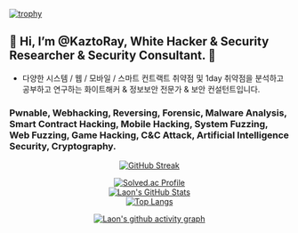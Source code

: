 [![trophy](https://github-profile-trophy.vercel.app/?username=KaztoRay&theme=algolia&column=10)](https://github.com/Luon/)

## 💫 Hi, I’m @KaztoRay, White Hacker & Security Researcher & Security Consultant. 💫 
 
 - 다양한 시스템 / 웹 / 모바일 / 스마트 컨트랙트 취약점 및 1day 취약점을 분석하고 공부하고 연구하는 화이트해커 & 정보보안 전문가 & 보안 컨설턴트입니다.

### Pwnable, Webhacking, Reversing, Forensic, Malware Analysis, Smart Contract Hacking, Mobile Hacking, System Fuzzing, Web Fuzzing, Game Hacking, C&C Attack, Artificial Intelligence Security, Cryptography.  
    
<div align = "center">

[![GitHub Streak](https://github-readme-streak-stats.herokuapp.com/?user=KaztoRay&theme=holi-theme)](https://git.io/streak-stats)

[![Solved.ac Profile](http://mazassumnida.wtf/api/v2/generate_badge?boj=dsph9245)](https://solved.ac/dsph9245) <br/>
[![Laon's GitHub Stats](https://github-readme-stats.vercel.app/api?username=KaztoRay&hide=contribs,prs&show_icons=true&theme=ambient_gradient)](https://github.com/anuraghazra/github-readme-stats)
<br>
[![Top Langs](https://github-readme-stats.vercel.app/api/top-langs/?username=KaztoRay&langs_count=10&hide=contribs,prs&show_icons=true&theme=ambient_gradient)](https://github.com/anuraghazra/github-readme-stats)

[![Laon's github activity graph](https://github-readme-activity-graph.vercel.app/graph?username=KaztoRay&theme=react-dark&border=true)](https://github.com/ashutosh00710/github-readme-activity-graph)

</div>
 
 
